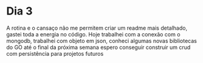 # Dia 3

A rotina e o cansaço não me permitem criar um readme mais detalhado, gastei toda a energia no código. 
Hoje trabalhei com a conexão com o mongodb, trabalhei com objeto em json, conheci algumas novas bibliotecas do GO até o final da próxima semana espero conseguir construir um crud com persistência para projetos futuros
